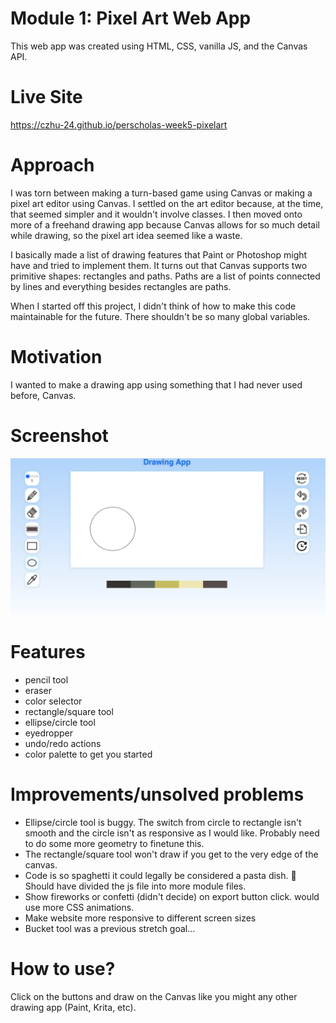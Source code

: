 # Module 1: Pixel Art Web App 
This web app was created using HTML, CSS, vanilla JS, and the Canvas API. 

# Live Site
https://czhu-24.github.io/perscholas-week5-pixelart

# Approach
I was torn between making a turn-based game using Canvas or making a pixel art editor using Canvas. I settled on the art editor because, at the time, that seemed simpler and it wouldn't involve classes. I then moved onto more of a freehand drawing app because Canvas allows for so much detail while drawing, so the pixel art idea seemed like a waste.

I basically made a list of drawing features that Paint or Photoshop might have and tried to implement them. It turns out that Canvas supports two primitive shapes: rectangles and paths. Paths are a list of points connected by lines and everything besides rectangles are paths. 

When I started off this project, I didn't think of how to make this code maintainable for the future. There shouldn't be so many global variables.

# Motivation
I wanted to make a drawing app using something that I had never used before, Canvas.

# Screenshot
![Screenshot of My App](./images/screenshot.png)

# Features
- pencil tool
- eraser 
- color selector
- rectangle/square tool
- ellipse/circle tool
- eyedropper
- undo/redo actions
- color palette to get you started

# Improvements/unsolved problems
- Ellipse/circle tool is buggy. The switch from circle to rectangle isn't smooth and the circle isn't as responsive as I would like. Probably need to do some more geometry to finetune this. 
- The rectangle/square tool won't draw if you get to the very edge of the canvas.
- Code is so spaghetti it could legally be considered a pasta dish. 🤡 Should have divided the js file into more module files.
- Show fireworks or confetti (didn't decide) on export button click. would use more CSS animations.
- Make website more responsive to different screen sizes
- Bucket tool was a previous stretch goal... 

# How to use?
Click on the buttons and draw on the Canvas like you might any other drawing app (Paint, Krita, etc).

